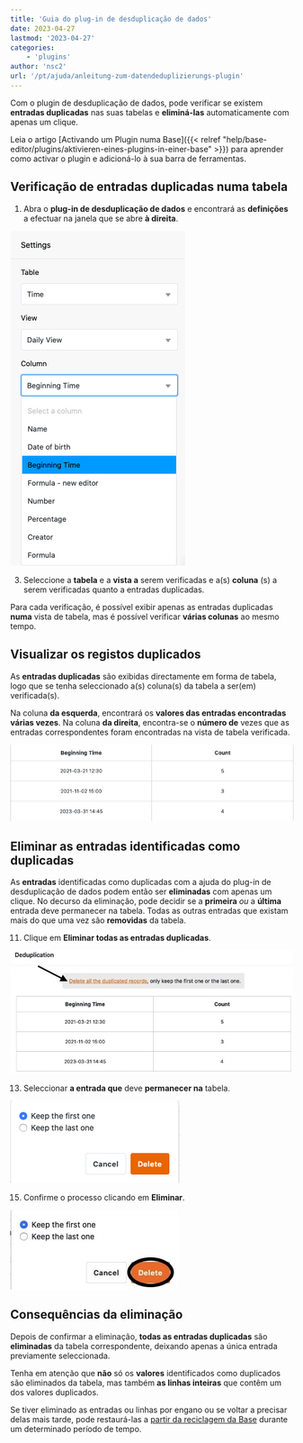 ```yaml
---
title: 'Guia do plug-in de desduplicação de dados'
date: 2023-04-27
lastmod: '2023-04-27'
categories:
    - 'plugins'
author: 'nsc2'
url: '/pt/ajuda/anleitung-zum-datendeduplizierungs-plugin'
---
```


Com o plugin de desduplicação de dados, pode verificar se existem **entradas duplicadas** nas suas tabelas e **eliminá-las** automaticamente com apenas um clique.

Leia o artigo [Activando um Plugin numa Base]({{< relref "help/base-editor/plugins/aktivieren-eines-plugins-in-einer-base" >}}) para aprender como activar o plugin e adicioná-lo à sua barra de ferramentas.

## Verificação de entradas duplicadas numa tabela

1. Abra o **plug-in de desduplicação de dados** e encontrará as **definições** a efectuar na janela que se abre **à direita**.

![Selecção da tabela, vista de tabela e colunas de tabela a serem verificadas quanto a entradas duplicadas ](images/select-data-to-get-checked-on-double-entries.png)

3. Seleccione a **tabela** e a **vista a** serem verificadas e a(s) **coluna** (s) a serem verificadas quanto a entradas duplicadas.

Para cada verificação, é possível exibir apenas as entradas duplicadas **numa** vista de tabela, mas é possível verificar **várias colunas** ao mesmo tempo.

## Visualizar os registos duplicados

As **entradas duplicadas** são exibidas directamente em forma de tabela, logo que se tenha seleccionado a(s) coluna(s) da tabela a ser(em) verificada(s).

Na coluna **da esquerda**, encontrará os **valores das entradas encontradas várias vezes**. Na coluna **da direita**, encontra-se o **número de** vezes que as entradas correspondentes foram encontradas na vista de tabela verificada.

![Entradas duplicadas identificadas na coluna da tabela definida utilizando o plugin de desduplicação de dados](images/detected-double-entries-in-table.png)

## Eliminar as entradas identificadas como duplicadas

As **entradas** identificadas como duplicadas com a ajuda do plug-in de desduplicação de dados podem então ser **eliminadas** com apenas um clique. No decurso da eliminação, pode decidir se a **primeira** _ou_ a **última** entrada deve permanecer na tabela. Todas as outras entradas que existam mais do que uma vez são **removidas** da tabela.

11. Clique em **Eliminar todas as entradas duplicadas**.

![Eliminar entradas identificadas como duplicadas](images/delete-all-the-double-entries.jpg)

13. Seleccionar **a entrada que** deve **permanecer na** tabela.

![Selecção da entrada a permanecer no quadro seleccionado](images/decide-which-entry-to-keep.png)

15. Confirme o processo clicando em **Eliminar**.

![Confirmação da eliminação das entradas em duplicado](images/confirm-delete-double-entries.jpg)

## Consequências da eliminação

Depois de confirmar a eliminação, **todas as entradas duplicadas** são **eliminadas** da tabela correspondente, deixando apenas a única entrada previamente seleccionada.

Tenha em atenção que **não** só os **valores** identificados como duplicados são eliminados da tabela, mas também **as linhas inteiras** que contêm um dos valores duplicados.

Se tiver eliminado as entradas ou linhas por engano ou se voltar a precisar delas mais tarde, pode restaurá-las a [partir da reciclagem da Base](https://seatable.io/pt/docs/historie-und-versionen/tabellen-und-zeilen-aus-dem-papierkorb-zurueckholen/) durante um determinado período de tempo.
